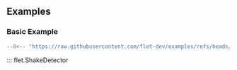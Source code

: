 ## Examples

### Basic Example

```python
--8<-- "https://raw.githubusercontent.com/flet-dev/examples/refs/heads/v1-docs/python/controls/shake-detector/basic.py"
```

::: flet.ShakeDetector
